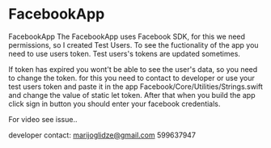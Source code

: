 # FacebookApp

FacebookApp
The FacebookApp uses Facebook SDK, for this we need permissions, so I created Test Users. To see the fuctionality of the app you need to use users token.
Test users's tokens are updated sometimes.

If token has expired you wont't be able to see the user's data, so you need to change the token. for this you need to contact to developer
or use your test users token and paste it in the app Facebook/Core/Utilities/Strings.swift and change the value of static let token. After that when you build the app click sign in button you should enter your facebook credentials.

For video see issue..

developer contact: marijoglidze@gmail.com 599637947
